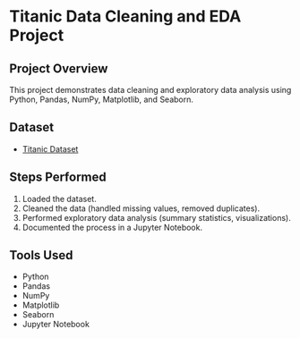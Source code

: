 # Titanic Data Cleaning and EDA Project

## Project Overview
This project demonstrates data cleaning and exploratory data analysis using Python, Pandas, NumPy, Matplotlib, and Seaborn.

## Dataset
- [Titanic Dataset](https://github.com/datasciencedojo/datasets/blob/master/titanic.csv)

## Steps Performed
1. Loaded the dataset.
2. Cleaned the data (handled missing values, removed duplicates).
3. Performed exploratory data analysis (summary statistics, visualizations).
4. Documented the process in a Jupyter Notebook.

## Tools Used
- Python
- Pandas
- NumPy
- Matplotlib
- Seaborn
- Jupyter Notebook
